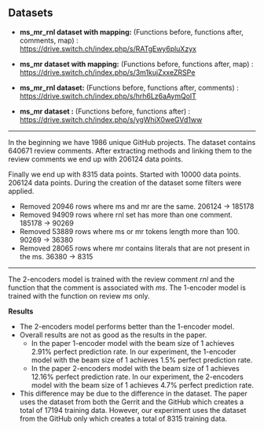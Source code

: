 ## Datasets

- **ms_mr_rnl dataset with mapping:** (Functions before, functions after, comments, map) : https://drive.switch.ch/index.php/s/RATgEwy6pluXzyx

- **ms_mr dataset with mapping:** (Functions before, functions after, map) : https://drive.switch.ch/index.php/s/3m1kujZxxeZRSPe

- **ms_mr_rnl dataset:** (Functions before, functions after, comments) : https://drive.switch.ch/index.php/s/hrh6Lz6aAymQolT

- **ms_mr dataset :** (Functions before, functions after) : https://drive.switch.ch/index.php/s/ygWhjX0weGVd1ww

---

In the beginning we have 1986 unique GitHub projects. The dataset contains 640671 review comments. After extracting methods and linking them to the review comments we end up with 206124 data points.

Finally we end up with 8315 data points. Started with 10000 data points. 206124 data points. During the creation of the dataset some filters were applied.

- Removed 20946 rows where ms and mr are the same. 206124 -> 185178
- Removed 94909 rows where rnl set has more than one comment. 185178 -> 90269
- Removed 53889 rows where ms or mr tokens length more than 100. 90269 -> 36380
- Removed 28065 rows where mr contains literals that are not present in the ms. 36380 -> 8315

---

The 2-encoders model is trained with the review comment _rnl_ and the function that the comment is associated with _ms_.
The 1-encoder model is trained with the function on review _ms_ only.

**Results**

- The 2-encoders model performs better than the 1-encoder model.
- Overall results are not as good as the results in the paper.
  - In the paper 1-encoder model with the beam size of 1 achieves 2.91% perfect prediction rate. In our experiment, the 1-encoder model with the beam size of 1 achieves 1.5% perfect prediction rate.
  - In the paper 2-encoders model with the beam size of 1 achieves 12.16% perfect prediction rate. In our experiment, the 2-encoders model with the beam size of 1 achieves 4.7% perfect prediction rate.
- This difference may be due to the difference in the dataset. The paper uses the dataset from both the Gerrit and the GitHub which creates a total of 17194 training data. However, our experiment uses the dataset from the GitHub only which creates a total of 8315 training data.
